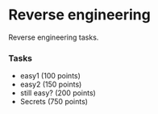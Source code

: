 # Reverse engineering

Reverse engineering tasks.

### Tasks
* easy1 (100 points)
* easy2 (150 points)
* still easy? (200 points)
* Secrets (750 points)
